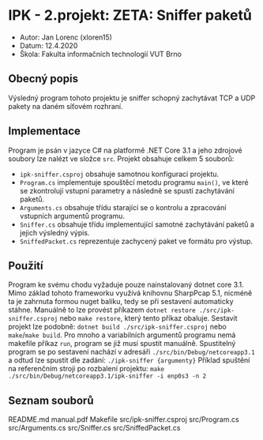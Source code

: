 # IPK - 2.projekt: ZETA: Sniffer paketů
* Autor: Jan Lorenc (xloren15)
* Datum: 12.4.2020
* Škola: Fakulta informačních technologií VUT Brno

## Obecný popis
Výsledný program tohoto projektu je sniffer schopný zachytávat TCP a UDP pakety na daném síťovém rozhraní.

## Implementace
Program je psán v jazyce C# na platformě .NET Core 3.1 a jeho zdrojové soubory lze nalézt ve složce `src`.
Projekt obsahuje celkem 5 souborů:
* `ipk-sniffer.csproj` obsahuje samotnou konfiguraci projektu.
* `Program.cs` implementuje spouštěcí metodu programu `main()`, ve které se zkontrolují vstupní parametry a následně se spustí zachytávání paketů.
* `Arguments.cs` obsahuje třídu starající se o kontrolu a zpracování vstupních argumentů programu.
* `Sniffer.cs` obsahuje třídu implementující samotné zachytávání paketů a jejich výsledný výpis.
* `SniffedPacket.cs` reprezentuje zachycený paket ve formátu pro výstup.
  
## Použití
Program ke svému chodu vyžaduje pouze nainstalovaný dotnet core 3.1. Mimo základ tohoto frameworku využívá knihovnu SharpPcap 5.1, nicméně ta je zahrnuta formou nuget balíku, tedy se při sestavení automaticky stáhne. Manuálně to lze provést příkazem `dotnet restore ./src/ipk-sniffer.csproj` nebo `make restore`, který tento příkaz obaluje. Sestavit projekt lze podobně: `dotnet build ./src/ipk-sniffer.csproj` nebo `make`/`make build`. Pro mnoho a variabilních argumentů programu nemá makefile příkaz `run`, program se již musí spustit manuálně. Spustitelný program se po sestavení nachází v adresáři `./src/bin/Debug/netcoreapp3.1` a odtud lze spustit dle zadání: `./ipk-sniffer {argumenty}`
Příklad spuštění na referenčním stroji po rozbalení projektu:
`make`
`./src/bin/Debug/netcoreapp3.1/ipk-sniffer -i enp0s3 -n 2` 

## Seznam souborů
README.md
manual.pdf
Makefile
src/ipk-sniffer.csproj
src/Program.cs
src/Arguments.cs
src/Sniffer.cs
src/SniffedPacket.cs